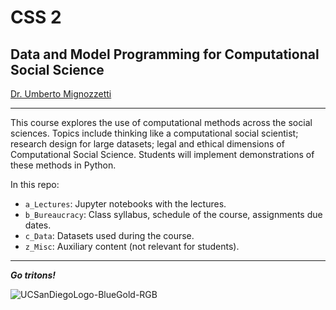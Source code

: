 # CSS 2

## Data and Model Programming for Computational Social Science

[Dr. Umberto Mignozzetti](https://github.com/umbertomig)

---

This course explores the use of computational methods across the social sciences. Topics include thinking like a computational social scientist; research design for large datasets; legal and ethical dimensions of Computational Social Science. Students will implement demonstrations of these methods in Python.

In this repo:

- `a_Lectures`: Jupyter notebooks with the lectures.
- `b_Bureaucracy`: Class syllabus, schedule of the course, assignments due dates.
- `c_Data`: Datasets used during the course.
- `z_Misc`: Auxiliary content (not relevant for students).

---

***Go tritons!***

![UCSanDiegoLogo-BlueGold-RGB](https://github.com/user-attachments/assets/31193af8-e961-41b5-b057-0ccf6ef6d4da)
